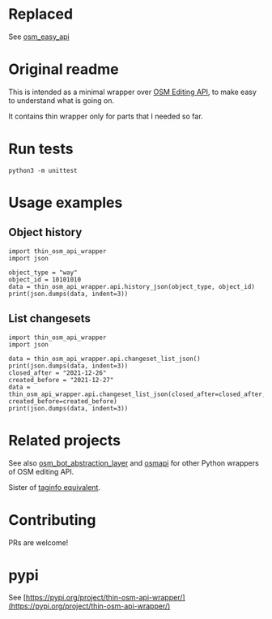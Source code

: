 # Replaced
See [osm_easy_api](https://github.com/docentYT/osm_easy_api)

# Original readme

This is intended as a minimal wrapper over [OSM Editing API](https://wiki.openstreetmap.org/wiki/API), to make easy to understand what is going on.

It contains thin wrapper only for parts that I needed so far.

# Run tests

```
python3 -m unittest
```

# Usage examples

## Object history

```
import thin_osm_api_wrapper
import json

object_type = "way"
object_id = 10101010
data = thin_osm_api_wrapper.api.history_json(object_type, object_id)
print(json.dumps(data, indent=3))
```
## List changesets

```
import thin_osm_api_wrapper
import json

data = thin_osm_api_wrapper.api.changeset_list_json()
print(json.dumps(data, indent=3))
closed_after = "2021-12-26"
created_before = "2021-12-27"
data = thin_osm_api_wrapper.api.changeset_list_json(closed_after=closed_after, created_before=created_before)
print(json.dumps(data, indent=3))
```

# Related projects

See also [osm_bot_abstraction_layer](https://github.com/matkoniecz/osm_bot_abstraction_layer) and [osmapi](https://github.com/metaodi/osmapi) for other Python wrappers of OSM editing API.

Sister of [taginfo equivalent](https://github.com/matkoniecz/taginfo_api_wrapper_in_python).

# Contributing

PRs are welcome!

# pypi

See [https://pypi.org/project/thin-osm-api-wrapper/](https://pypi.org/project/thin-osm-api-wrapper/)

